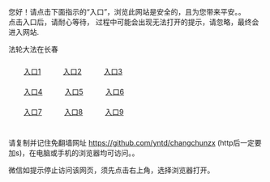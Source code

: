 您好！请点击下面指示的“入口”，浏览此网站是安全的，且为您带来平安。。 <br/>
点击入口后，请耐心等待， 过程中可能会出现无法打开的提示，请忽略，最终会进入网站. </br>

法轮大法在长春<br/>
<div style="padding:10px"><a style="margin:20px" target="_blank" href="https://ddg057jgrj74n.cloudfront.net/2Qpsp?gkbjgznt" id="ccLink1" rel="nofollow">入口1</a> <a target="_blank" style="margin:20px" href="https://d2vltx3b92pc5o.cloudfront.net/2Qpsp?fokyaums" id="ccLink2" rel="nofollow">入口2</a> <a style="margin:20px" target="_blank" href="https://d1d5nlt19eavnl.cloudfront.net/2Qpsp?pxxjyfsd" id="ccLink3" rel="nofollow">入口3</a></div>

<div style="padding:10px" ><a style="margin:20px" target="_blank" href="https://ddg057jgrj74n.cloudfront.net/2Qpsp?gkbjgznt" id="ccLink4" rel="nofollow">入口4</a> <a style="margin:20px" href="https://d2vltx3b92pc5o.cloudfront.net/2Qpsp?fokyaums" target="_blank" id="ccLink5" rel="nofollow">入口5</a> <a style="margin:20px" href="https://d1d5nlt19eavnl.cloudfront.net/2Qpsp?pxxjyfsd" target="_blank" id="ccLink6" rel="nofollow">入口6</a></div>

<div style="padding:10px"><a style="margin:20px" target="_blank" href="https://ddg057jgrj74n.cloudfront.net/2Qpsp?gkbjgznt" id="ccLink7" rel="nofollow">入口7</a> <a style="margin:20px" href="https://d2vltx3b92pc5o.cloudfront.net/2Qpsp?fokyaums" target="_blank" id="ccLink8" rel="nofollow">入口8</a> <a style="margin:20px" target="_blank" href="https://d1d5nlt19eavnl.cloudfront.net/2Qpsp?pxxjyfsd" id="ccLink9" rel="nofollow">入口9</a></div>

<br/>



请复制并记住免翻墙网址 https://github.com/yntd/changchunzx (http后一定要加s)，在电脑或手机的浏览器均可访问。。<br/>

微信如提示停止访问该网页，须先点击右上角，选择浏览器打开。
